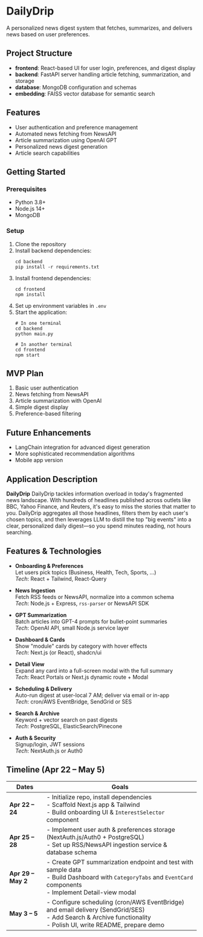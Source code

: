 # DailyDrip

A personalized news digest system that fetches, summarizes, and delivers news based on user preferences.

## Project Structure

- **frontend**: React-based UI for user login, preferences, and digest display
- **backend**: FastAPI server handling article fetching, summarization, and storage
- **database**: MongoDB configuration and schemas
- **embedding**: FAISS vector database for semantic search

## Features

- User authentication and preference management
- Automated news fetching from NewsAPI
- Article summarization using OpenAI GPT
- Personalized news digest generation
- Article search capabilities

## Getting Started

### Prerequisites

- Python 3.8+
- Node.js 14+
- MongoDB

### Setup

1. Clone the repository
2. Install backend dependencies:
   ```
   cd backend
   pip install -r requirements.txt
   ```
3. Install frontend dependencies:
   ```
   cd frontend
   npm install
   ```
4. Set up environment variables in `.env`
5. Start the application:
   ```
   # In one terminal
   cd backend
   python main.py
   
   # In another terminal
   cd frontend
   npm start
   ```

## MVP Plan

1. Basic user authentication
2. News fetching from NewsAPI
3. Article summarization with OpenAI
4. Simple digest display
5. Preference-based filtering

## Future Enhancements

- LangChain integration for advanced digest generation
- More sophisticated recommendation algorithms
- Mobile app version

## Application Description  
**DailyDrip**  DailyDrip tackles information overload in today's fragmented news landscape. With hundreds of headlines published across outlets like BBC, Yahoo Finance, and Reuters, it's easy to miss the stories that matter to you. DailyDrip aggregates all those headlines, filters them by each user's chosen topics, and then leverages LLM to distill the top "big events" into a clear, personalized daily digest—so you spend minutes reading, not hours searching.

## Features & Technologies

- **Onboarding & Preferences**  
  Let users pick topics (Business, Health, Tech, Sports, …)  
  _Tech_: React + Tailwind, React-Query

- **News Ingestion**  
  Fetch RSS feeds or NewsAPI, normalize into a common schema  
  _Tech_: Node.js + Express, `rss-parser` or NewsAPI SDK

- **GPT Summarization**  
  Batch articles into GPT-4 prompts for bullet-point summaries  
  _Tech_: OpenAI API, small Node.js service layer

- **Dashboard & Cards**  
  Show "module" cards by category with hover effects  
  _Tech_: Next.js (or React), shadcn/ui

- **Detail View**  
  Expand any card into a full-screen modal with the full summary  
  _Tech_: React Portals or Next.js dynamic route + Modal

- **Scheduling & Delivery**  
  Auto-run digest at user-local 7 AM; deliver via email or in-app  
  _Tech_: cron/AWS EventBridge, SendGrid or SES

- **Search & Archive**  
  Keyword + vector search on past digests  
  _Tech_: PostgreSQL, ElasticSearch/Pinecone

- **Auth & Security**  
  Signup/login, JWT sessions  
  _Tech_: NextAuth.js or Auth0

## Timeline (Apr 22 – May 5)

| Dates           | Goals                                                                                             |
|-----------------|---------------------------------------------------------------------------------------------------|
| **Apr 22 – 24** | - Initialize repo, install dependencies<br>- Scaffold Next.js app & Tailwind<br>- Build onboarding UI & `InterestSelector` component |
| **Apr 25 – 28** | - Implement user auth & preferences storage (NextAuth.js/Auth0 + PostgreSQL)<br>- Set up RSS/NewsAPI ingestion service & database schema |
| **Apr 29 – May 2** | - Create GPT summarization endpoint and test with sample data<br>- Build Dashboard with `CategoryTabs` and `EventCard` components<br>- Implement Detail-view modal |
| **May 3 – 5**   | - Configure scheduling (cron/AWS EventBridge) and email delivery (SendGrid/SES)<br>- Add Search & Archive functionality<br>- Polish UI, write README, prepare demo |




